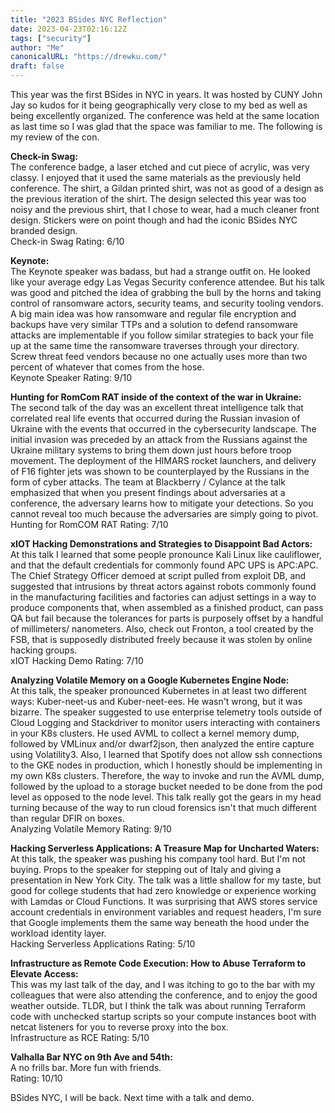 ```yaml
---
title: "2023 BSides NYC Reflection"
date: 2023-04-23T02:16:12Z
tags: ["security"]
author: "Me"
canonicalURL: "https://drewku.com/"
draft: false
---
```

This year was the first BSides in NYC in years. It was hosted by CUNY John Jay so kudos for it being geographically very close to my bed as well as being excellently organized. The conference was held at the same location as last time so I was glad that the space was familiar to me. The following is my review of the con. 

**Check-in Swag:**   
The conference badge, a laser etched and cut piece of acrylic, was very classy. I enjoyed that it used the same materials as the previously held conference. The shirt, a Gildan printed shirt, was not as good of a design as the previous iteration of the shirt. The design selected this year was too noisy and the previous shirt, that I chose to wear, had a much cleaner front design. Stickers were on point though and had the iconic BSides NYC branded design.     
Check-in Swag Rating: 6/10 

**Keynote:**   
The Keynote speaker was badass, but had a strange outfit on. He looked like your average edgy Las Vegas Security conference attendee. But his talk was good and pitched the idea of grabbing the bull by the horns and taking control of ransomware actors, security teams, and security tooling vendors. A big main idea was how ransomware and regular file encryption and backups have very similar TTPs and a solution to defend ransomware attacks are implementable if you follow similar strategies to back your file up at the same time the ransomware traverses through your directory. Screw threat feed vendors because no one actually uses more than two percent of whatever that comes from the hose.     
Keynote Speaker Rating: 9/10 

**Hunting for RomCom RAT inside of the context of the war in Ukraine:**    
The second talk of the day was an excellent threat intelligence talk that correlated real life events that occurred during the Russian invasion of Ukraine with the events that occurred in the cybersecurity landscape. The initial invasion was preceded by an attack from the Russians against the Ukraine military systems to bring them down just hours before troop movement. The deployment of the HIMARS rocket launchers, and delivery of F16 fighter jets was shown to be counterplayed by the Russians in the form of cyber attacks. The team at Blackberry / Cylance at the talk emphasized that when you present findings about adversaries at a conference, the adversary learns how to mitigate your detections. So you cannot reveal too much because the adversaries are simply going to pivot.     
Hunting for RomCOM RAT Rating: 7/10

**xIOT Hacking Demonstrations and Strategies to Disappoint Bad Actors:**     
At this talk I learned that some people pronounce Kali Linux like cauliflower, and that the default credentials for commonly found APC UPS is APC:APC. The Chief Strategy Officer demoed at script pulled from exploit DB, and suggested that intrusions by threat actors against robots commonly found in the manufacturing facilities and factories can adjust settings in a way to produce components that, when assembled as a finished product, can pass QA but fail because the tolerances for parts is purposely offset by a handful of millimeters/ nanometers. Also, check out Fronton, a tool created by the FSB, that is supposedly distributed freely because it was stolen by online hacking groups.     
xIOT Hacking Demo Rating: 7/10

**Analyzing Volatile Memory on a Google Kubernetes Engine Node:**    
At this talk, the speaker pronounced Kubernetes in at least two different ways: Kuber-neet-us and Kuber-neet-ees. He wasn't wrong, but it was bizarre. The speaker suggested to use enterprise telemetry tools outside of Cloud Logging and Stackdriver to monitor users interacting with containers in your K8s clusters. He used AVML to collect a kernel memory dump, followed by VMLinux and/or dwarf2json, then analyzed the entire capture using Volatility3. Also, I learned that Spotify does not allow ssh connections to the GKE nodes in production, which I honestly should be implementing in my own K8s clusters. Therefore, the way to invoke and run the AVML dump, followed by the upload to a storage bucket needed to be done from the pod level as opposed to the node level. This talk really got the gears in my head turning because of the way to run cloud forensics isn't that much different than regular DFIR on boxes.     
Analyzing Volatile Memory Rating: 9/10

**Hacking Serverless Applications: A Treasure Map for Uncharted Waters:**     
At this talk, the speaker was pushing his company tool hard. But I'm not buying. Props to the speaker for stepping out of Italy and giving a presentation in New York City. The talk was a little shallow for my taste, but good for college students that had zero knowledge or experience working with Lamdas or Cloud Functions. It was surprising that AWS stores service account credentials in environment variables and request headers, I'm sure that Google implements them the same way beneath the hood under the workload identity layer.     
Hacking Serverless Applications Rating: 5/10 

**Infrastructure as Remote Code Execution: How to Abuse Terraform to Elevate Access:**    
This was my last talk of the day, and I was itching to go to the bar with my colleagues that were also attending the conference, and to enjoy the good weather outside. TLDR, but I think the talk was about running Terraform code with unchecked startup scripts so your compute instances boot with netcat listeners for you to reverse proxy into the box.     
Infrastructure as RCE Rating: 5/10 

**Valhalla Bar NYC on 9th Ave and 54th:**     
A no frills bar. More fun with friends.     
Rating: 10/10

BSides NYC, I will be back. Next time with a talk and demo. 
